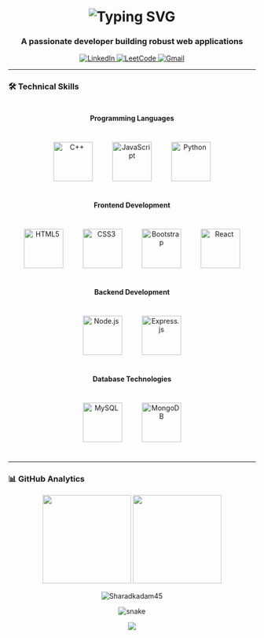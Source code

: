 <h1 align="center">
  <img src="https://readme-typing-svg.demolab.com?font=Fira+Code&weight=600&size=28&duration=4000&pause=1000&color=38BDF8&center=true&vCenter=true&width=500&height=60&lines=Hi+%F0%9F%91%8B%2C+I'm+Sharad+Kadam;Full+Stack+Developer;MERN+Enthusiast;DSA+Solver" alt="Typing SVG" />
</h1>

<h3 align="center">A passionate developer building robust web applications</h3>

<p align="center">
  <a href="https://linkedin.com/in/kadam-sharad-1400a7259" target="blank">
    <img src="https://img.shields.io/badge/LinkedIn-0A66C2?style=for-the-badge&logo=linkedin&logoColor=white" alt="LinkedIn"/>
  </a>
  <a href="https://leetcode.com/u/sharad_kadam/" target="blank">
    <img src="https://img.shields.io/badge/LeetCode-FFA116?style=for-the-badge&logo=leetcode&logoColor=black" alt="LeetCode"/>
  </a>
  <a href="mailto:kdmshrd@gmail.com" target="blank">
    <img src="https://img.shields.io/badge/Gmail-EA4335?style=for-the-badge&logo=gmail&logoColor=white" alt="Gmail"/>
  </a>
</p>

---

### 🛠 Technical Skills

<div align="center" style="margin: 40px 0;">

#### Programming Languages
<div style="display: flex; justify-content: center; flex-wrap: wrap; gap: 40px; margin: 40px 0;">
  <img src="https://cdn.jsdelivr.net/gh/devicons/devicon/icons/cplusplus/cplusplus-original.svg" width="80" height="80" title="C++"/>
  <img src="https://cdn.jsdelivr.net/gh/devicons/devicon/icons/javascript/javascript-original.svg" width="80" height="80" title="JavaScript"/>
  <img src="https://cdn.jsdelivr.net/gh/devicons/devicon/icons/python/python-original.svg" width="80" height="80" title="Python"/>
</div>

#### Frontend Development
<div style="display: flex; justify-content: center; flex-wrap: wrap; gap: 40px; margin: 40px 0;">
  <img src="https://cdn.jsdelivr.net/gh/devicons/devicon/icons/html5/html5-original.svg" width="80" height="80" title="HTML5"/>
  <img src="https://cdn.jsdelivr.net/gh/devicons/devicon/icons/css3/css3-original.svg" width="80" height="80" title="CSS3"/>
  <img src="https://cdn.jsdelivr.net/gh/devicons/devicon/icons/bootstrap/bootstrap-original.svg" width="80" height="80" title="Bootstrap"/>
  <img src="https://cdn.jsdelivr.net/gh/devicons/devicon/icons/react/react-original.svg" width="80" height="80" title="React"/>
</div>

#### Backend Development
<div style="display: flex; justify-content: center; flex-wrap: wrap; gap: 40px; margin: 40px 0;">
  <img src="https://cdn.jsdelivr.net/gh/devicons/devicon/icons/nodejs/nodejs-original.svg" width="80" height="80" title="Node.js"/>
  <img src="https://cdn.jsdelivr.net/gh/devicons/devicon/icons/express/express-original.svg" width="80" height="80" title="Express.js"/>
</div>

#### Database Technologies
<div style="display: flex; justify-content: center; flex-wrap: wrap; gap: 40px; margin: 40px 0;">
  <img src="https://cdn.jsdelivr.net/gh/devicons/devicon/icons/mysql/mysql-original.svg" width="80" height="80" title="MySQL"/>
  <img src="https://cdn.jsdelivr.net/gh/devicons/devicon/icons/mongodb/mongodb-original.svg" width="80" height="80" title="MongoDB"/>
</div>

</div>

---

### 📊 GitHub Analytics

<p align="center">
  <img height="180em" src="https://github-readme-stats.vercel.app/api?username=Sharadkadam45&show_icons=true&theme=nightowl&include_all_commits=true&count_private=true"/>
  <img height="180em" src="https://github-readme-stats.vercel.app/api/top-langs/?username=Sharadkadam45&layout=compact&langs_count=8&theme=nightowl"/>
</p>

<p align="center">
  <img src="https://github-readme-streak-stats.herokuapp.com/?user=Sharadkadam45&theme=nightowl" alt="Sharadkadam45" />
</p>

<p align="center">
  <img src="https://github.com/Sharadkadam45/Sharadkadam45/blob/output/github-contribution-grid-snake.svg" alt="snake" />
</p>

<p align="center">
  <img src="https://capsule-render.vercel.app/api?type=waving&color=gradient&height=60&section=footer&width=100%"/>
</p>
